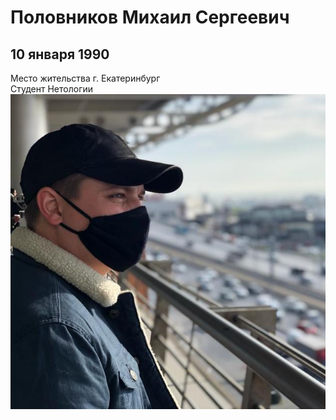 # Половников Михаил Сергеевич 
## 10 января 1990
Место жительства г. Екатеринбург    
Студент Нетологии   
![avatar](https://github.com/MikhailPolo/test/blob/main/me.jpg)


